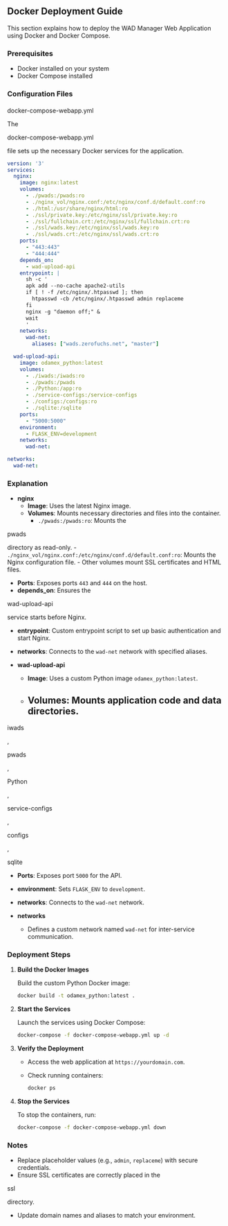 ## Docker Deployment Guide

This section explains how to deploy the WAD Manager Web Application using Docker and Docker Compose.

### Prerequisites

- Docker installed on your system
- Docker Compose installed

### Configuration Files

#### 

docker-compose-webapp.yml

The 

docker-compose-webapp.yml

 file sets up the necessary Docker services for the application.

```yaml
version: '3'
services:
  nginx:
    image: nginx:latest
    volumes:
      - ./pwads:/pwads:ro
      - ./nginx_vol/nginx.conf:/etc/nginx/conf.d/default.conf:ro
      - ./html:/usr/share/nginx/html:ro
      - ./ssl/private.key:/etc/nginx/ssl/private.key:ro
      - ./ssl/fullchain.crt:/etc/nginx/ssl/fullchain.crt:ro
      - ./ssl/wads.key:/etc/nginx/ssl/wads.key:ro
      - ./ssl/wads.crt:/etc/nginx/ssl/wads.crt:ro
    ports:
      - "443:443"
      - "444:444"
    depends_on:
      - wad-upload-api
    entrypoint: |
      sh -c '
      apk add --no-cache apache2-utils
      if [ ! -f /etc/nginx/.htpasswd ]; then
        htpasswd -cb /etc/nginx/.htpasswd admin replaceme
      fi
      nginx -g "daemon off;" &
      wait
      '
    networks:
      wad-net:
        aliases: ["wads.zerofuchs.net", "master"]

  wad-upload-api:
    image: odamex_python:latest
    volumes:
      - ./iwads:/iwads:ro
      - ./pwads:/pwads
      - ./Python:/app:ro
      - ./service-configs:/service-configs
      - ./configs:/configs:ro
      - ./sqlite:/sqlite
    ports:
      - "5000:5000"
    environment:
      - FLASK_ENV=development
    networks:
      wad-net:

networks:
  wad-net:
```

### Explanation

- **nginx**
  - **Image**: Uses the latest Nginx image.
  - **Volumes**: Mounts necessary directories and files into the container.
    - `./pwads:/pwads:ro`: Mounts the 

pwads

 directory as read-only.
    - `./nginx_vol/nginx.conf:/etc/nginx/conf.d/default.conf:ro`: Mounts the Nginx configuration file.
    - Other volumes mount SSL certificates and HTML files.
  - **Ports**: Exposes ports `443` and `444` on the host.
  - **depends_on**: Ensures the 

wad-upload-api

 service starts before Nginx.
  - **entrypoint**: Custom entrypoint script to set up basic authentication and start Nginx.
  - **networks**: Connects to the `wad-net` network with specified aliases.

- **wad-upload-api**
  - **Image**: Uses a custom Python image `odamex_python:latest`.
  - **Volumes**: Mounts application code and data directories.
    - 

iwads

, 

pwads

, 

Python

, 

service-configs

, 

configs

, 

sqlite


  - **Ports**: Exposes port `5000` for the API.
  - **environment**: Sets `FLASK_ENV` to `development`.
  - **networks**: Connects to the `wad-net` network.

- **networks**
  - Defines a custom network named `wad-net` for inter-service communication.

### Deployment Steps

1. **Build the Docker Images**

   Build the custom Python Docker image:

   ```bash
   docker build -t odamex_python:latest .
   ```

2. **Start the Services**

   Launch the services using Docker Compose:

   ```bash
   docker-compose -f docker-compose-webapp.yml up -d
   ```

3. **Verify the Deployment**

   - Access the web application at `https://yourdomain.com`.
   - Check running containers:

     ```bash
     docker ps
     ```

4. **Stop the Services**

   To stop the containers, run:

   ```bash
   docker-compose -f docker-compose-webapp.yml down
   ```

### Notes

- Replace placeholder values (e.g., `admin`, `replaceme`) with secure credentials.
- Ensure SSL certificates are correctly placed in the 

ssl

 directory.
- Update domain names and aliases to match your environment.